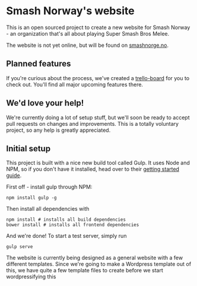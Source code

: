 # Smash Norway's website

This is an open sourced project to create a new website for Smash Norway - an organization that's all about playing
Super Smash Bros Melee.

The website is not yet online, but will be found on [smashnorge.no](http://www.smashnorge.no).

## Planned features

If you're curious about the process, we've created a [trello-board](https://trello.com/b/dZ7MlJDa/smash-norge) for you to check out. You'll find all major upcoming
features there.

## We'd love your help!

We're currently doing a lot of setup stuff, but we'll soon be ready to accept pull requests on changes and improvements.
This is a totally voluntary project, so any help is greatly appreciated.

## Initial setup

This project is built with a nice new build tool called Gulp. It uses Node and NPM, so if you don't have it installed,
head over to their [getting started guide](https://docs.npmjs.com/getting-started/installing-node).

First off - install gulp through NPM:

    npm install gulp -g

Then install all dependencies with

    npm install # installs all build dependencies
    bower install # installs all frontend dependencies

And we're done! To start a test server, simply run

    gulp serve

The website is currently being designed as a general website with a few different templates. Since we're going to make a
Wordpress template out of this, we have quite a few template files to create before we start wordpressifying this